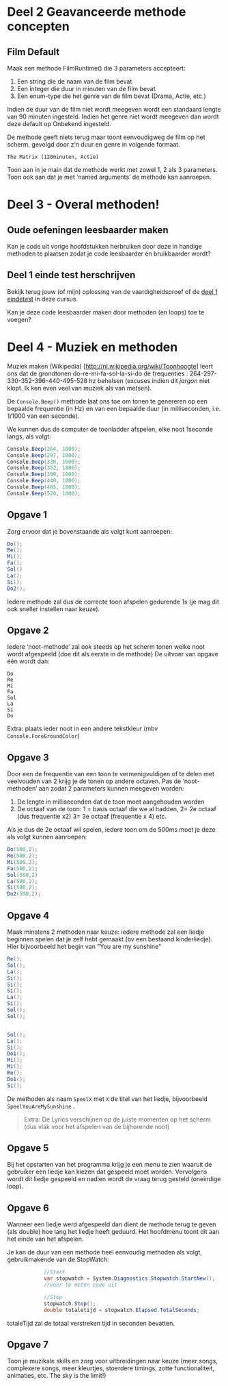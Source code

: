 # Deel 2 Geavanceerde methode concepten

## Film Default
Maak een methode FilmRuntime() die 3 parameters accepteert:

1. Een string die de naam van de film bevat
2. Een integer die duur in minuten van de film bevat
3. Een enum-type die het genre van de film bevat (Drama, Actie, etc.)

Indien de duur van de film niet wordt meegeven wordt een standaard  lengte van 90 minuten ingesteld. Indien het genre niet wordt meegeven dan wordt deze default op Onbekend ingesteld.

De methode geeft niets terug maar toont eenvoudigweg de film op het scherm, gevolgd door z’n duur en genre in volgende formaat.

```text
The Matrix (120minuten, Actie)
```

Toon aan in je main dat de methode werkt met zowel 1, 2 als 3 parameters. Toon ook aan dat je met ‘named arguments’ de methode kan aanroepen.


## 

# Deel 3 -  Overal methoden!
## Oude oefeningen leesbaarder maken
Kan je code uit vorige hoofdstukken herbruiken door deze in handige methoden te plaatsen zodat je code leesbaarder én bruikbaarder wordt?

## Deel 1 einde test herschrijven
Bekijk terug jouw (of mijn) oplossing van de vaardigheidsproef of de [deel 1 eindetest](../EindeTests/Mod1/Opgave.md) in deze cursus. 

Kan je deze code leesbaarder maken door methoden (en loops) toe te voegen?

# Deel 4 - Muziek en methoden

Muziek maken
(Wikipedia) [http://nl.wikipedia.org/wiki/Toonhoogte] leert ons dat de grondtonen do-re-mi-fa-sol-la-si-do de frequenties : 264-297-330-352-396-440-495-528 hz behelsen (excuses indien dit *jargon* niet klopt. Ik ken even veel van muziek als van metsen).

De `Console.Beep()` methode laat ons toe om tonen te genereren op een bepaalde frequentie (in Hz) en van een bepaalde duur (in milliseconden, i.e. 1/1000 van een seconde). 

We kunnen dus de computer de toonladder afspelen, elke noot 1seconde langs, als volgt:

```csharp
Console.Beep(264, 1000);
Console.Beep(297, 1000);
Console.Beep(330, 1000);
Console.Beep(352, 1000);
Console.Beep(396, 1000);
Console.Beep(440, 1000);
Console.Beep(495, 1000);
Console.Beep(528, 1000);
```

## Opgave 1
Zorg ervoor dat je bovenstaande als volgt kunt aanroepen:

```csharp
Do();
Re();
Mi();
Fa();
Sol()
La();
Si();
Do2();
```

Iedere methode zal dus de correcte toon afspelen gedurende 1s (je mag dit ook sneller instellen naar keuze).

## Opgave 2

Iedere ‘noot-methode’ zal ook steeds op het scherm tonen welke noot wordt afgespeeld (doe dit als eerste in de methode)
De uitvoer van opgave één wordt dan:

```text
Do
Re
Mi
Fa
Sol
La
Si
Do
```
 
Extra: plaats ieder noot in een andere tekstkleur (mbv ``Console.ForeGroundColor``)

## Opgave 3

Door een de frequentie van een toon te vermenigvuldigen of te delen met veelvouden van 2 krijg je de tonen op andere octaven.
Pas de ‘noot-methoden’ aan zodat 2 parameters kunnen meegeven worden:
1. De lengte in milliseconden dat de toon moet aangehouden worden
2. De octaaf van de toon: 1 = basis octaaf die we al hadden, 2= 2e octaaf (dus frequentie x2) 3= 3e octaaf (frequentie x 4) etc.

Als je dus de 2e octaaf wil spelen, iedere toon om de 500ms moet je deze als volgt kunnen aanroepen:

```csharp
Do(500,2);
Re(500,2);
Mi(500,2);
Fa(500,2);
Sol(500,2)
La(500,2);
Si(500,2);
Do2(500,2);
```

## Opgave 4

Maak minstens 2 methoden naar keuze: iedere methode zal een liedje beginnen spelen dat je zelf hebt gemaakt (bv een bestaand kinderliedje).
Hier bijvoorbeeld het begin van "You are my sunshine"

```csharp
Re();
Sol();
La();
Si();
Si();
Si();
La();
Si();
Sol();
Sol();


Sol();
La();
Si();
Do1();
Mi();
Mi();
Re();
Do1();
Si();
```

De methoden als naam ``SpeelX`` met ``X`` de titel van het liedje, bijvoorbeeld ``SpeelYouAreMySunshine`` .

> Extra: De Lyrics verschijnen op de juiste momenten op het scherm (dus vlak voor het afspelen van de bijhorende noot)

## Opgave 5

Bij het opstarten van het programma krijg je een menu te zien waaruit de gebruiker een liedje kan kiezen dat gespeeld moet worden. Vervolgens wordt dit liedje gespeeld en nadien wordt de vraag terug gesteld (oneindige loop).
 

## Opgave 6

Wanneer een liedje werd afgespeeld dan dient de methode terug te geven (als double) hoe lang het liedje heeft geduurd. Het hoofdmenu toont dit aan het einde van het afspelen.
 
Je kan de duur van een methode heel eenvoudig methoden als volgt, gebruikmakende van de StopWatch:

```csharp
            //Start
            var stopwatch = System.Diagnostics.Stopwatch.StartNew();
            //Voer te meten code uit

            //Stop
            stopwatch.Stop();
            double totaletijd = stopwatch.Elapsed.TotalSeconds;
```
totaleTijd zal de totaal verstreken tijd in seconden bevatten.

## Opgave 7 
Toon je muzikale skills en zorg voor uitbreidingen naar keuze (meer songs, complexere songs, meer kleurtjes, stoerdere timings, zotte functionaliteit, animaties, etc. The sky is the limit!)

